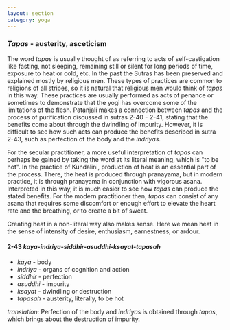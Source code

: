 ```yaml
---
layout: section
category: yoga
---
```


### *Tapas* - austerity, asceticism
The word *tapas* is usually thought of as referring to acts of self-castigation like fasting, not sleeping, remaining still or silent for long periods of time, exposure to heat or cold, etc. In the past the Sutras has been preserved and explained mostly by religious men. These types of practices are common to religions of all stripes, so it is natural that religious men would think of *tapas* in this way. These practices are usually performed as acts of penance or sometimes to demonstrate that the yogi has overcome some of the limitations of the flesh. Patanjali makes a connection between *tapas* and the process of purification discussed in sutras 2-40 - 2-41, stating that the benefits come about through the dwindling of impurity. However, it is difficult to see how such acts can produce the benefits described in sutra 2-43, such as perfection of the body and the *indriyas*. 

For the secular practitioner, a more useful interpretation of *tapas* can perhaps be gained by taking the word at its literal meaning, which is "to be hot". In the practice of Kundalini, production of heat is an essential part of the process. There, the heat is produced through pranayama, but in modern practice, it is through pranayama in conjunction with vigorous asana. Interpreted in this way, it is much easier to see how *tapas* can produce the stated benefits. For the modern practitioner then, *tapas* can consist of any asana that requires some discomfort or enough effort to elevate the heart rate and the breathing, or to create a bit of sweat.

Creating heat in a non-literal way also makes sense. Here we mean heat in the sense of intensity of desire, enthusiasm, earnestness, or ardour.

#### 2-43 *kaya-indriya-siddhir-asuddhi-ksayat-tapasah*
- *kaya* - body
- *indriya* - organs of cognition and action
- *siddhir* - perfection
- *asuddhi* - impurity
- *ksayat* - dwindling or destruction
- *tapasah* - austerity, literally, to be hot 

*translation*: Perfection of the body and *indriyas* is obtained through *tapas*, which brings about the destruction of impurity.
